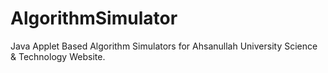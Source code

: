 AlgorithmSimulator
==================

Java Applet Based Algorithm Simulators for Ahsanullah University Science &amp; Technology Website.